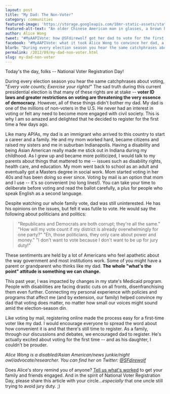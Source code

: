 ```yaml
---
layout: post
title: "My Dad: The Non-Voter"
category: communities
featured-image: 'https://storage.googleapis.com/18mr-static-assets/static/images/featured/2012-09-24-my-dad-non-voter.jpg'
featured-alt-text: "An older Chinese American man in glasses, a brown blazer, and a hat stands beside his daughter, a wheelchair user wearing a blue jacket and a white sweater." 
author: Alice Wong
tweet: "#MyAAPIVote: how @SFdirewolf got her dad to vote for the first time."
facebook: "#MyAAPIVote: what it took Alice Wong to convince her dad, a habitual non-voter, to cast his first ballot."
blurb: "During every election season you hear the same catchphrases about voting, 'Every vote counts; Exercise your rights!' The sad truth during this current presidential election is that many of these rights are at stake -- voter ID laws and greater restrictions on voting are threatening the very essence of democracy. However, all of these things didn't bother my dad. My dad is one of the millions of non-voters in the U.S. He never had an interest in voting or felt any need to become more engaged with civil society. This is why I am so amazed and delighted that he decided to register for the first time a few days ago."
permalink: /2012/09/my-dad-non-voter.html
slug: my-dad-non-voter
---
```


Today's the day, folks -- National Voter Registration Day!

During every election season you hear the same catchphrases about voting, "_Every vote counts; Exercise your rights!_" The sad truth during this current presidential election is that many of these rights are at stake -- __voter ID laws and greater restrictions on voting are threatening the very essence of democracy__. However, all of these things didn't bother my dad. My dad is one of the millions of non-voters in the U.S. He never had an interest in voting or felt any need to become more engaged with civil society. This is why I am so amazed and delighted that he decided to register for the first time a few days ago.

Like many APIAs, my dad is an immigrant who arrived to this country to start a career and a family. He and my mom worked hard, became citizens and raised my sisters and me in suburban Indianapolis. Having a disability and being Asian American really made me stick out in Indiana during my childhood. As I grew up and became more politicized, I would talk to my parents about things that mattered to me -- issues such as disability rights, health care, and education. My mom went back to school as an adult and eventually got a Masters degree in social work. Mom started voting in her 40s and has been doing so ever since. Voting by mail is an option that mom and I use -- it's so convenient (no long lines!). You can take your time to deliberate before voting and read the ballot carefully, a plus for people who speak English as a second language.

Despite watching our whole family vote, dad was still uninterested. He has his opinions on the issues, but felt it was futile to vote. He would say the following about politicians and politics:

> "Republicans and Democrats are both corrupt; they're all the same."
> "How will my vote count if my district is already overwhelmingly for one party?"
> "Eh, those politicians, they only care about power and money."
> "I don't want to vote because I don't want to be up for jury duty!"

These sentiments are held by a lot of Americans who feel apathetic about the way government and most institutions work. Some of you might have a parent or grandparent who thinks like my dad. __The whole "what's the point" attitude is something we can change.__

This past year, I was impacted by changes in my state's Medicaid program. People with disabilities are facing drastic cuts on all fronts, disenfranchising them even further. Connecting my personal experience with policies and programs that affect me (and by extension, our family) helped convince my dad that voting does matter, no matter how small our voices might sound amid the election-season din.

Like voting by mail, registering online made the process easy for a first-time voter like my dad. I would encourage everyone to spread the word about how convenient it is and that there's still time to register. As a family, through our discussions and debates, we encouraged dad to register. He's actually excited about voting for the first time -- and as his daughter, I couldn't be prouder.

_Alice Wong is a disabled/Asian American/news junkie/night owl/advocate/researcher. You can find her on Twitter: [@SFdirewolf](http://twitter.com/SFdirewolf)_

Does Alice's story remind you of anyone? [Tell us what's worked](http://18millionrising.org/pitch) to get your family and friends engaged. And in the spirit of National Voter Registration Day, please share this article with your circle..._especially_ that one uncle still trying to avoid jury duty. ;)